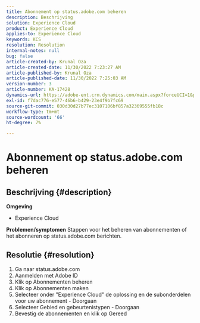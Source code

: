 ```yaml
---
title: Abonnement op status.adobe.com beheren
description: Beschrijving
solution: Experience Cloud
product: Experience Cloud
applies-to: Experience Cloud
keywords: KCS
resolution: Resolution
internal-notes: null
bug: false
article-created-by: Krunal Oza
article-created-date: 11/30/2022 7:23:27 AM
article-published-by: Krunal Oza
article-published-date: 11/30/2022 7:25:03 AM
version-number: 3
article-number: KA-17428
dynamics-url: https://adobe-ent.crm.dynamics.com/main.aspx?forceUCI=1&pagetype=entityrecord&etn=knowledgearticle&id=e101b6e0-7f70-ed11-9561-6045bd006a22
exl-id: f7dac776-e577-46b6-b429-23e4f9b7fc69
source-git-commit: 030d30d27b77ec3107106bf857a32369555fb18c
workflow-type: tm+mt
source-wordcount: '66'
ht-degree: 7%

---
```


# Abonnement op status.adobe.com beheren

## Beschrijving {#description}

<b>Omgeving</b>
- Experience Cloud



<b>Problemen/symptomen</b>
Stappen voor het beheren van abonnementen of het abonneren op status.adobe.com berichten.


## Resolutie {#resolution}


1. Ga naar status.adobe.com
2. Aanmelden met Adobe ID
3. Klik op Abonnementen beheren
4. Klik op Abonnementen maken
5. Selecteer onder &quot;Experience Cloud&quot; de oplossing en de subonderdelen voor uw abonnement - Doorgaan
6. Selecteer Gebied en gebeurtenistypen - Doorgaan
7. Bevestig de abonnementen en klik op Gereed
